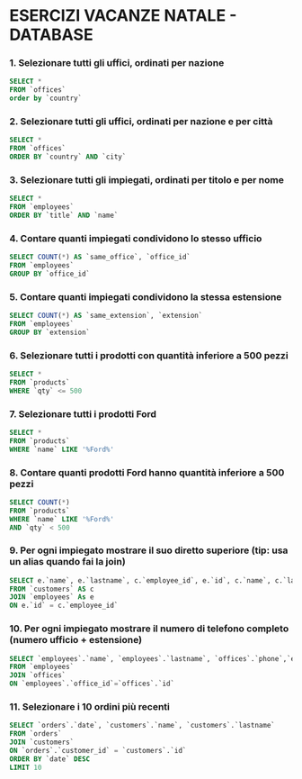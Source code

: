 # ESERCIZI VACANZE NATALE - DATABASE

### 1. Selezionare tutti gli uffici, ordinati per nazione
``` sql
SELECT *
FROM `offices`
order by `country`
```

### 2. Selezionare tutti gli uffici, ordinati per nazione e per città
``` sql
SELECT *
FROM `offices`
ORDER BY `country` AND `city`
```

### 3. Selezionare tutti gli impiegati, ordinati per titolo e per nome
``` sql
SELECT *
FROM `employees`
ORDER BY `title` AND `name`
```

### 4. Contare quanti impiegati condividono lo stesso ufficio
``` sql
SELECT COUNT(*) AS `same_office`, `office_id`
FROM `employees`
GROUP BY `office_id`
```

### 5. Contare quanti impiegati condividono la stessa estensione
``` sql
SELECT COUNT(*) AS `same_extension`, `extension`
FROM `employees`
GROUP BY `extension`
```

### 6. Selezionare tutti i prodotti con quantità inferiore a 500 pezzi
``` sql
SELECT *
FROM `products`
WHERE `qty` <= 500
```

### 7. Selezionare tutti i prodotti Ford
``` sql
SELECT *
FROM `products`
WHERE `name` LIKE '%Ford%'
```

### 8. Contare quanti prodotti Ford hanno quantità inferiore a 500 pezzi
``` sql
SELECT COUNT(*)
FROM `products`
WHERE `name` LIKE '%Ford%'
AND `qty` < 500
```

### 9. Per ogni impiegato mostrare il suo diretto superiore (tip: usa un alias quando fai la join)
``` sql
SELECT e.`name`, e.`lastname`, c.`employee_id`, e.`id`, c.`name`, c.`lastname`
FROM `customers` AS c
JOIN `employees` As e
ON e.`id` = c.`employee_id`
```

### 10. Per ogni impiegato mostrare il numero di telefono completo (numero ufficio + estensione)
``` sql
SELECT `employees`.`name`, `employees`.`lastname`, `offices`.`phone`,`employees`.`extension`
FROM `employees`
JOIN `offices`
ON `employees`.`office_id`=`offices`.`id`
```

### 11. Selezionare i 10 ordini più recenti
``` sql
SELECT `orders`.`date`, `customers`.`name`, `customers`.`lastname`
FROM `orders`
JOIN `customers`
ON `orders`.`customer_id` = `customers`.`id`
ORDER BY `date` DESC
LIMIT 10
```
